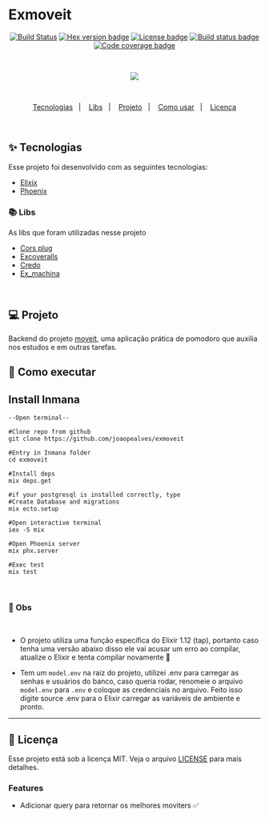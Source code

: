 # Exmoveit

<div align="center">

[![Build Status](https://github.com/phoenixframework/phoenix/workflows/CI/badge.svg)](https://github.com/joaopealves/exmoveit/actions/workflows/gigalixir-cd.yml/badge.svg)
[![Hex version badge](https://img.shields.io/hexpm/v/repo_example.svg)](https://hex.pm/packages/repo_example)
[![License badge](https://img.shields.io/hexpm/l/repo_example.svg)](https://github.com/surgeventures/repo-example-elixir/blob/master/LICENSE.md)
[![Build status badge](https://img.shields.io/circleci/project/github/surgeventures/repo-example-elixir/master.svg)](https://circleci.com/gh/surgeventures/repo-example-elixir/tree/master)
[![Code coverage badge](https://img.shields.io/codecov/c/github/joaopealves/exmoveit/master.svg)](https://codecov.io/gh/surgeventures/repo-example-elixir/branch/master)

</div>
&nbsp;
<p align="center"><img src="https://www.vectorlogo.zone/logos/elixir-lang/elixir-lang-ar21.svg"/></p>

&nbsp;

<p align="center">
  <a href="#techs">Tecnologias</a>&nbsp;&nbsp;&nbsp;|&nbsp;&nbsp;&nbsp;
  <a href="#libs">Libs</a>&nbsp;&nbsp;&nbsp;|&nbsp;&nbsp;&nbsp;
  <a href="#project">Projeto</a>&nbsp;&nbsp;&nbsp;|&nbsp;&nbsp;&nbsp;
  <a href="#how-use">Como usar</a>&nbsp;&nbsp;&nbsp;|&nbsp;&nbsp;&nbsp;
  <a href="#mit">Licença</a>
</p>
&nbsp;&nbsp;&nbsp;
<div id="techs"></div>

## ✨ Tecnologias

Esse projeto foi desenvolvido com as seguintes tecnologias:

- [Elixix](https://elixir-lang.org/)
- [Phoenix](https://phoenixframework.org/)
</div>

<div id="libs"></div>

### 📚 Libs

As libs que foram utilizadas nesse projeto

- [Cors plug](https://hexdocs.pm/cors_plug/)
- [Excoveralls](https://hexdocs.pm/excoveralls/readme.html)
- [Credo](https://github.com/rrrene/credo)
- [Ex_machina](https://hexdocs.pm/ex_machina/readme.html)

&nbsp;&nbsp;&nbsp;

<div id="project"></div>

## 💻 Projeto

Backend do projeto [moveit](https://github.com/joaopealves/moveit), uma aplicação prática de pomodoro que auxilia nos estudos e em outras tarefas.

<div id="how-use"></div>

## 🚀 Como executar

## Install Inmana

    --Open terminal--

    #Clone repo from github
    git clone https://github.com/joaopealves/exmoveit

    #Entry in Inmana folder
    cd exmoveit

    #Install deps
    mix deps.get

    #if your postgresql is installed correctly, type
    #Create Database and migrations
    mix ecto.setup

    #Open interactive terminal
    iex -S mix

    #Open Phoenix server
    mix phx.server

    #Exec test
    mix test

</br>

### 🛑 Obs

&nbsp;

- O projeto utiliza uma função específica do Elixir 1.12 (tap), portanto caso tenha uma versão abaixo disso ele vai acusar um erro ao compilar, atualize o Elixir e tenta compilar novamente 💜

- Tem um `model.env` na raiz do projeto, utilizei .env para carregar as senhas e usuários do banco, caso queria rodar, renomeie o arquivo `model.env` para `.env` e coloque as credenciais no arquivo. Feito isso digite source .env para o Elixir carregar as variáveis de ambiente e pronto.

---

<div id="mit"></div>

## 📄 Licença

Esse projeto está sob a licença MIT. Veja o arquivo [LICENSE](LICENSE.md) para mais detalhes.

### Features

- Adicionar query para retornar os melhores moviters ✅
